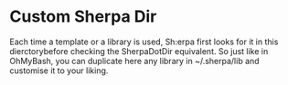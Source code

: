 # Custom Sherpa Dir

Each time a template or a library is used, Sh:erpa first looks for it in this dierctorybefore checking the SherpaDotDir equivalent. So just like in OhMyBash, you can duplicate here any library in ~/.sherpa/lib and customise it to your liking.
